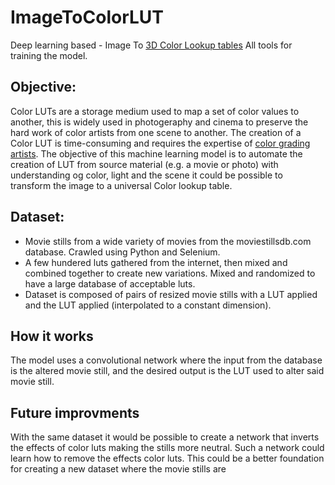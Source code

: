 # ImageToColorLUT
Deep learning based - Image To [3D Color Lookup tables](https://en.wikipedia.org/wiki/3D_lookup_table)
All tools for training the model.

## Objective:
Color LUTs are a storage medium used to map a set of color values to another, this is widely used in photogeraphy and cinema to preserve the hard work of color artists from one scene to another. The creation of a Color LUT is time-consuming and requires the expertise of [color grading artists](https://en.wikipedia.org/wiki/Color_grading).
The objective of this machine learning model is to automate the creation of LUT from source material (e.g. a movie or photo) with understanding og color, light and the scene it could be possible to transform the image to a universal Color lookup table.

## Dataset:
 - Movie stills from a wide variety of movies from the moviestillsdb.com database. Crawled using Python and Selenium.
 - A few hundered luts gathered from the internet, then mixed and combined together to create new variations. Mixed and randomized to have a large database of acceptable luts.
 - Dataset is composed of pairs of resized movie stills with a LUT applied and the LUT applied (interpolated to a constant dimension).

## How it works
The model uses a convolutional network where the input from the database is the altered movie still, and the desired output is the LUT used to alter said movie still.


## Future improvments
With the same dataset it would be possible to create a network that inverts the effects of color luts making the stills more neutral. Such a network could learn how to remove the effects color luts. This could be a better foundation for creating a new dataset where the movie stills are 
